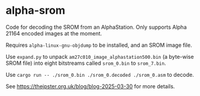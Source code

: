 # alpha-srom

Code for decoding the SROM from an AlphaStation. Only supports Alpha 21164 encoded images at the moment.

Requires `alpha-linux-gnu-objdump` to be installed, and an SROM image file.

Use `expand.py` to unpack `am27c010_image_alphastation500.bin` (a byte-wise SROM file) into eight bitstreams called `srom_0.bin` to `srom_7.bin`.

Use `cargo run -- ./srom_0.bin ./srom_0.decoded ./srom_0.asm` to decode.

See https://thejpster.org.uk/blog/blog-2025-03-30 for more details.
